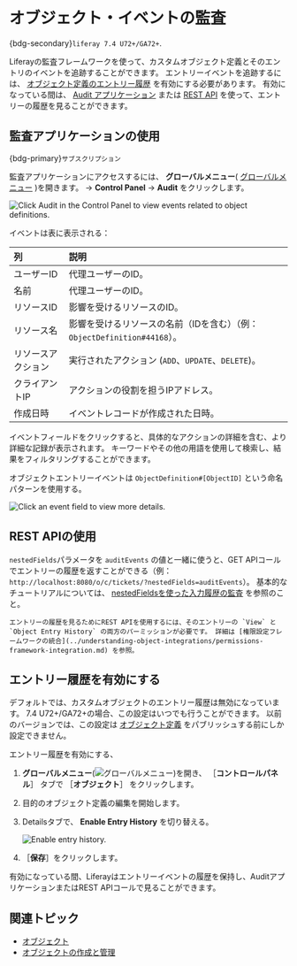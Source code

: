 # オブジェクト・イベントの監査

{bdg-secondary}`liferay 7.4 U72+/GA72+`.

Liferayの監査フレームワークを使って、カスタムオブジェクト定義とそのエントリのイベントを追跡することができます。 エントリーイベントを追跡するには、 [オブジェクト定義のエントリー履歴](#enabling-entry-history) を有効にする必要があります。 有効になっている間は、 [Audit アプリケーション](#using-the-audit-application) または [REST API](#using-rest-apis) を使って、エントリーの履歴を見ることができます。

## 監査アプリケーションの使用

{bdg-primary}`サブスクリプション`

監査アプリケーションにアクセスするには、 **グローバルメニュー**( [グローバルメニュー](../../../images/icon-applications-menu.png) )を開きます。 &rarr; **Control Panel** &rarr; **Audit** をクリックします。

![Click Audit in the Control Panel to view events related to object definitions.](./auditing-object-events/images/01.png)

イベントは表に表示される：

| 列         | 説明                                                       |
| :-------- | :------------------------------------------------------- |
| ユーザーID    | 代理ユーザーのID。                                               |
| 名前        | 代理ユーザーのID。                                               |
| リソースID    | 影響を受けるリソースのID。                                           |
| リソース名     | 影響を受けるリソースの名前（IDを含む）（例：`ObjectDefinition#44168`）。        |
| リソースアクション | 実行されたアクション (`ADD`、`UPDATE`、`DELETE`)。 |
| クライアントIP  | アクションの役割を担うIPアドレス。                                       |
| 作成日時      | イベントレコードが作成された日時。                                        |

イベントフィールドをクリックすると、具体的なアクションの詳細を含む、より詳細な記録が表示されます。 キーワードやその他の用語を使用して検索し、結果をフィルタリングすることができます。

オブジェクトエントリーイベントは `ObjectDefinition#[ObjectID]` という命名パターンを使用する。

![Click an event field to view more details.](./auditing-object-events/images/02.png)

## REST APIの使用

`nestedFields`パラメータを `auditEvents` の値と一緒に使うと、GET APIコールでエントリーの履歴を返すことができる（例：`http://localhost:8080/o/c/tickets/?nestedFields=auditEvents`）。 基本的なチュートリアルについては、 [nestedFieldsを使った入力履歴の監査](../understanding-object-integrations/using-custom-object-apis/using-nestedfields-to-audit-entry-history.md) を参照のこと。

```{important}
エントリーの履歴を見るためにREST APIを使用するには、そのエントリーの `View` と `Object Entry History` の両方のパーミッションが必要です。 詳細は [権限設定フレームワークの統合](../understanding-object-integrations/permissions-framework-integration.md) を参照。
```

## エントリー履歴を有効にする

デフォルトでは、カスタムオブジェクトのエントリー履歴は無効になっています。 7.4 U72+/GA72+の場合、この設定はいつでも行うことができます。 以前のバージョンでは、この設定は [オブジェクト定義](./creating-objects.md#publishing-object-drafts) をパブリッシュする前にしか設定できません。

エントリー履歴を有効にする、

1. **グローバルメニュー**(![グローバルメニュー](../../../images/icon-applications-menu.png))を開き、 ［**コントロールパネル**］ タブで ［**オブジェクト**］ をクリックします。

1. 目的のオブジェクト定義の編集を開始します。

1. Detailsタブで、 **Enable Entry History** を切り替える。

   ![Enable entry history.](./auditing-object-events/images/03.png)

1. ［**保存**］をクリックします。

有効になっている間、Liferayはエントリーイベントの履歴を保持し、AuditアプリケーションまたはREST APIコールで見ることができます。

## 関連トピック

* [オブジェクト](../../objects.md)
* [オブジェクトの作成と管理](../creating-and-managing-objects.md)
